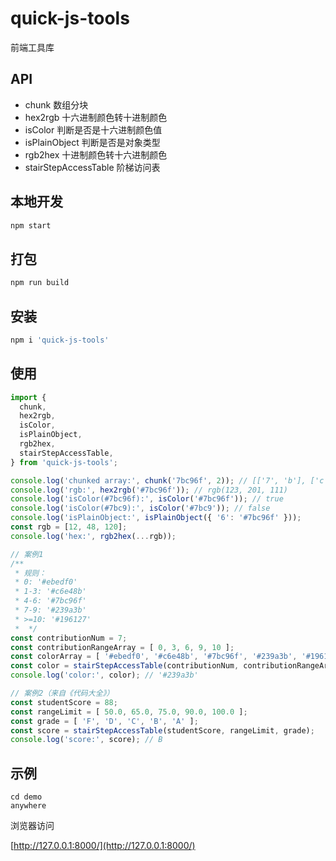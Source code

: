 # quick-js-tools

前端工具库

## API

- chunk                数组分块
- hex2rgb              十六进制颜色转十进制颜色
- isColor              判断是否是十六进制颜色值
- isPlainObject        判断是否是对象类型
- rgb2hex              十进制颜色转十六进制颜色
- stairStepAccessTable 阶梯访问表

## 本地开发

``` javascript
npm start
```

## 打包

``` javascript
npm run build
```

## 安装

``` javascript
npm i 'quick-js-tools'
```

## 使用

``` javascript
import { 
  chunk,
  hex2rgb,
  isColor,
  isPlainObject,
  rgb2hex,
  stairStepAccessTable,
} from 'quick-js-tools';

console.log('chunked array:', chunk('7bc96f', 2)); // [['7', 'b'], ['c', '9'], ['6', 'f']]
console.log('rgb:', hex2rgb('#7bc96f')); // rgb(123, 201, 111)
console.log('isColor(#7bc96f):', isColor('#7bc96f')); // true
console.log('isColor(#7bc9):', isColor('#7bc9')); // false
console.log('isPlainObject:', isPlainObject({ '6': '#7bc96f' }));
const rgb = [12, 48, 120];
console.log('hex:', rgb2hex(...rgb));

// 案例1
/**
 * 规则：
 * 0: '#ebedf0'
 * 1-3: '#c6e48b'
 * 4-6: '#7bc96f'
 * 7-9: '#239a3b'
 * >=10: '#196127'
 *  */
const contributionNum = 7;
const contributionRangeArray = [ 0, 3, 6, 9, 10 ];
const colorArray = [ '#ebedf0', '#c6e48b', '#7bc96f', '#239a3b', '#196127' ];
const color = stairStepAccessTable(contributionNum, contributionRangeArray, colorArray);
console.log('color:', color); // '#239a3b'

// 案例2（来自《代码大全》）
const studentScore = 88;
const rangeLimit = [ 50.0, 65.0, 75.0, 90.0, 100.0 ];
const grade = [ 'F', 'D', 'C', 'B', 'A' ];
const score = stairStepAccessTable(studentScore, rangeLimit, grade);
console.log('score:', score); // B
```

## 示例

```
cd demo
anywhere
```

浏览器访问

[http://127.0.0.1:8000/](http://127.0.0.1:8000/)
